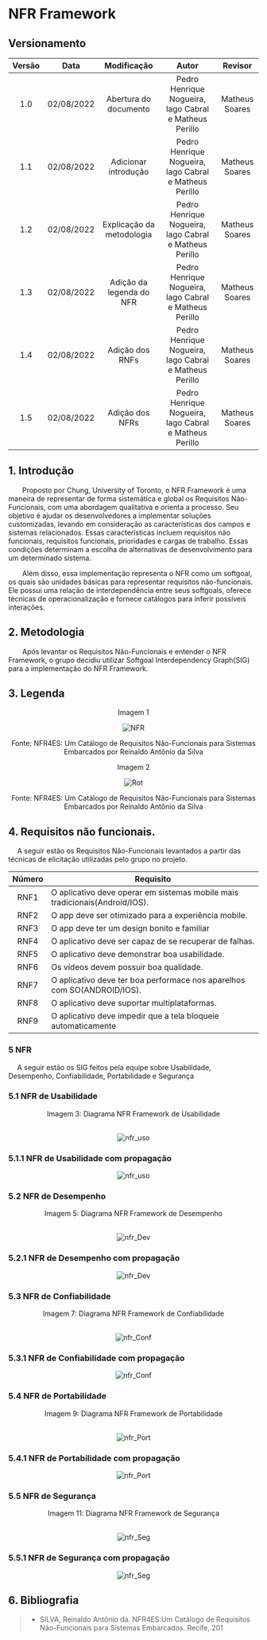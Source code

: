 # NFR Framework

##  Versionamento

| Versão |    Data    |       Modificação        |        Autor         | Revisor |
| :----: | :--------: | :----------------------: | :------------------: | :--------: |
|  1.0  | 02/08/2022 | Abertura do documento | Pedro Henrique Nogueira, Iago Cabral e Matheus Perillo | Matheus Soares |
|  1.1  | 02/08/2022 | Adicionar introdução | Pedro Henrique Nogueira, Iago Cabral e Matheus Perillo | Matheus Soares |
|  1.2  | 02/08/2022 | Explicação da metodologia | Pedro Henrique Nogueira, Iago Cabral e Matheus Perillo | Matheus Soares |
|  1.3  | 02/08/2022 | Adição da legenda do NFR | Pedro Henrique Nogueira, Iago Cabral e Matheus Perillo | Matheus Soares |
|  1.4  | 02/08/2022 | Adição dos RNFs| Pedro Henrique Nogueira, Iago Cabral e Matheus Perillo | Matheus Soares |
|  1.5  | 02/08/2022 | Adição dos NFRs| Pedro Henrique Nogueira, Iago Cabral e Matheus Perillo | Matheus Soares |


## 1. Introdução
&emsp;&emsp;Proposto por Chung, University of Toronto, o NFR Framework é uma maneira de representar de forma sistemática e global os Requisitos Não-Funcionais, com uma abordagem qualitativa e orienta a processo. Seu objetivo é ajudar os desenvolvedores a implementar soluções customizadas, levando em consideração as características dos campos e sistemas relacionados. Essas características incluem requisitos não funcionais, requisitos funcionais, prioridades e cargas de trabalho. Essas condições determinam a escolha de alternativas de desenvolvimento para um determinado sistema. 
  

&emsp;&emsp;Além disso, essa implementação representa o NFR como um softgoal, os quais são unidades básicas para representar requisitos não-funcionais. Ele possui uma relação de interdependência entre seus softgoals, oferece técnicas de operacionalização e fornece catálogos para inferir possíveis interações. 

## 2. Metodologia
&emsp;&emsp;Após levantar os Requisitos Não-Funcionais e entender o NFR Framework, o grupo decidiu utilizar Softgoal Interdependency Graph(SIG) para a implementação do NFR Framework. 

## 3. Legenda
<center>

Imagem 1
    
![NFR](https://cdn.discordapp.com/attachments/744698026462937211/1004542201604349962/unknown.png)

Fonte: NFR4ES: Um Catálogo de Requisitos Não-Funcionais para Sistemas Embarcados por Reinaldo Antônio da Silva


    
</center>
<center>
Imagem 2
    
![Rot](https://cdn.discordapp.com/attachments/744698026462937211/1004510204131553400/unknown.png)

Fonte: NFR4ES: Um Catálogo de Requisitos Não-Funcionais para Sistemas Embarcados por Reinaldo Antônio da Silva

</center>

## 4. Requisitos não funcionais.

&emsp; A seguir estão os Requisitos Não-Funcionais levantados a partir das técnicas de elicitação utilizadas pelo grupo no projeto.

| Número | Requisito |
| :------: | ---------- |
| RNF1 | O aplicativo deve operar em sistemas mobile mais tradicionais(Android/IOS). | 
| RNF2 | O app deve ser otimizado para a experiência mobile. |
| RNF3 |O app deve ter um design bonito e familiar | 
| RNF4 | O aplicativo deve ser capaz de se recuperar de falhas. | 
| RNF5 | O aplicativo deve demonstrar boa usabilidade. | 
| RNF6 | Os vídeos devem possuir boa qualidade. |
| RNF7 | O aplicativo deve ter boa performace nos aparelhos com SO(ANDROID/IOS). |
| RNF8 | O aplicativo deve suportar multiplataformas. | 
| RNF9 |O aplicativo deve impedir que a tela bloqueie automaticamente | 

### 5 NFR
&emsp; A seguir estão os SIG feitos pela equipe sobre Usabilidade, Desempenho, Confiabilidade, Portabilidade e Segurança
### 5.1 NFR de Usabilidade
<center>
<figcaption>Imagem 3: Diagrama NFR Framework de Usabilidade</figcaption>
    <br>
    
![nfr_uso](https://cdn.discordapp.com/attachments/744698026462937211/1004537068057280683/unknown.png)


</center>

### 5.1.1 NFR de Usabilidade com propagação

<center>

![nfr_uso](https://cdn.discordapp.com/attachments/744698026462937211/1004545354299088957/unknown.png)
</center>


### 5.2 NFR de Desempenho
<center>
<figcaption>Imagem 5: Diagrama NFR Framework de Desempenho</figcaption>
    <br>
    
![nfr_Dev](https://cdn.discordapp.com/attachments/744698026462937211/1004524863232413866/unknown.png)


</center>

### 5.2.1 NFR de Desempenho com propagação

<center>

![nfr_Dev](https://cdn.discordapp.com/attachments/744698026462937211/1004541497678516337/unknown.png)

</center>


### 5.3 NFR de Confiabilidade
<center>
<figcaption>Imagem 7: Diagrama NFR Framework de Confiabilidade</figcaption>
    <br>
    
![nfr_Conf](https://cdn.discordapp.com/attachments/744698026462937211/1004537349365039134/unknown.png)


</center>

### 5.3.1 NFR de Confiabilidade com propagação

<center>

![nfr_Conf](https://cdn.discordapp.com/attachments/744698026462937211/1004546682752606258/unknown.png)

</center>

### 5.4 NFR de Portabilidade

<center>
    
<figcaption>Imagem 9: Diagrama NFR Framework de Portabilidade</figcaption>
    <br>
    
![nfr_Port](https://cdn.discordapp.com/attachments/744698026462937211/1004540896622153738/unknown.png)


</center>

### 5.4.1 NFR de Portabilidade com propagação

<center>
  
![nfr_Port](https://cdn.discordapp.com/attachments/744698026462937211/1004542775699705966/unknown.png)

</center>

### 5.5 NFR de Segurança
<center>
<figcaption>Imagem 11: Diagrama NFR Framework de Segurança</figcaption>
    <br>
    
![nfr_Seg](https://cdn.discordapp.com/attachments/744698026462937211/1004538414764413140/unknown.png)


</center>

### 5.5.1 NFR de Segurança com propagação

<center>
  
![nfr_Seg](https://cdn.discordapp.com/attachments/744698026462937211/1004544100713893888/unknown.png)

</center>


## 6. Bibliografia

> - SILVA, Reinaldo Antônio da. NFR4ES:Um Catálogo de Requisitos Não-Funcionais para Sistemas Embarcados. Recife, 201

